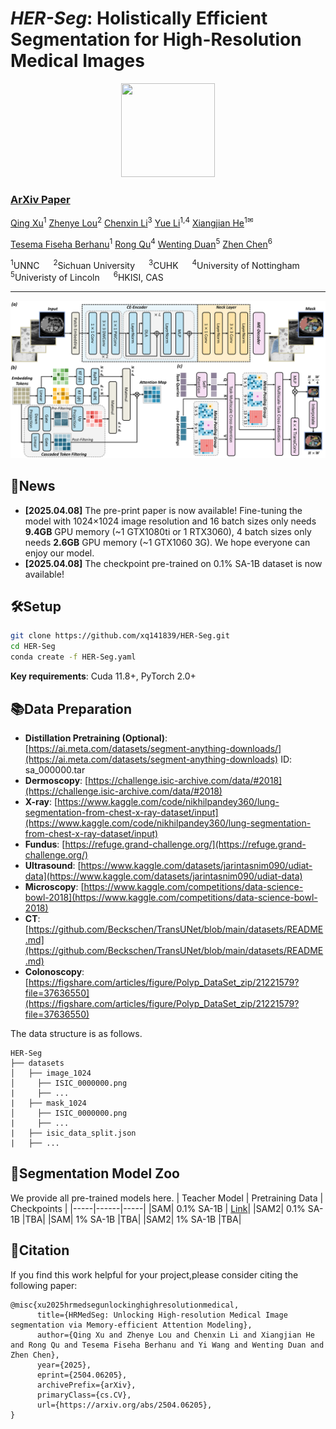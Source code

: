 # *HER-Seg*: Holistically Efficient Segmentation for High-Resolution Medical Images
<p align="center">
  <img src="figs/logo.png" alt="" width="150" height="150">
</p>

<!-- <i>The icon is generated by recraft.ai.</i> -->


### [ArXiv Paper](https://arxiv.org/abs/2504.06205) 

[Qing Xu](https://scholar.google.com/citations?user=IzA-Ij8AAAAJ&hl=en&authuser=1)<sup>1</sup> [Zhenye Lou]()<sup>2</sup> [Chenxin Li](https://xggnet.github.io/)<sup>3</sup> [Yue Li]()<sup>1,4</sup> [Xiangjian He](https://scholar.google.com/citations?user=BiBXGfIAAAAJ&hl=en&authuser=1)<sup>1✉</sup> 

[Tesema Fiseha Berhanu](https://scholar.google.com/citations?hl=en&authuser=1&user=XoL3ZMAAAAAJ)<sup>1</sup> [Rong Qu](https://scholar.google.com/citations?user=ErszCRMAAAAJ&hl=en&authuser=1)<sup>4</sup> [Wenting Duan](https://scholar.google.com/citations?user=H9C0tX0AAAAJ&hl=en&authuser=1)<sup>5</sup> [Zhen Chen](https://franciszchen.github.io/)<sup>6</sup>

<sup>1</sup>UNNC &emsp; <sup>2</sup>Sichuan University &emsp; <sup>3</sup>CUHK &emsp; <sup>4</sup>University of Nottingham &emsp; <sup>5</sup>Univeristy of Lincoln &emsp; <sup>6</sup>HKISI, CAS &emsp;


-------------------------------------------
![introduction](figs/framework.png)

## 📰News

- **[2025.04.08]** The pre-print paper is now available! Fine-tuning the model with 1024×1024 image resolution and 16 batch sizes only needs **9.4GB** GPU memory (~1 GTX1080ti or 1 RTX3060), 4 batch sizes only needs **2.6GB** GPU memory (~1 GTX1060 3G). We hope everyone can enjoy our model.
- **[2025.04.08]** The checkpoint pre-trained on 0.1% SA-1B dataset is now available!  

## 🛠Setup

```bash
git clone https://github.com/xq141839/HER-Seg.git
cd HER-Seg
conda create -f HER-Seg.yaml
```

**Key requirements**: Cuda 11.8+, PyTorch 2.0+

## 📚Data Preparation
- **Distillation Pretraining (Optional)**:  [https://ai.meta.com/datasets/segment-anything-downloads/](https://ai.meta.com/datasets/segment-anything-downloads) ID: sa_000000.tar
- **Dermoscopy**: [https://challenge.isic-archive.com/data/#2018](https://challenge.isic-archive.com/data/#2018)
- **X-ray**: [https://www.kaggle.com/code/nikhilpandey360/lung-segmentation-from-chest-x-ray-dataset/input](https://www.kaggle.com/code/nikhilpandey360/lung-segmentation-from-chest-x-ray-dataset/input)
- **Fundus**: [https://refuge.grand-challenge.org/](https://refuge.grand-challenge.org/)
- **Ultrasound**: [https://www.kaggle.com/datasets/jarintasnim090/udiat-data](https://www.kaggle.com/datasets/jarintasnim090/udiat-data)
- **Microscopy**: [https://www.kaggle.com/competitions/data-science-bowl-2018](https://www.kaggle.com/competitions/data-science-bowl-2018)
- **CT**: [https://github.com/Beckschen/TransUNet/blob/main/datasets/README.md](https://github.com/Beckschen/TransUNet/blob/main/datasets/README.md)
- **Colonoscopy**: [https://figshare.com/articles/figure/Polyp_DataSet_zip/21221579?file=37636550](https://figshare.com/articles/figure/Polyp_DataSet_zip/21221579?file=37636550)

The data structure is as follows.
```
HER-Seg
├── datasets
│   ├── image_1024
│     ├── ISIC_0000000.png
|     ├── ...
|   ├── mask_1024
│     ├── ISIC_0000000.png
|     ├── ...
|   ├── isic_data_split.json
|   ├── ...
```

## 🎪Segmentation Model Zoo
We provide all pre-trained models here.
| Teacher Model | Pretraining Data | Checkpoints |
|-----|------|-----|
|SAM| 0.1% SA-1B | [Link](https://github.com/xq141839/HER-Seg/tree/main/pretrain_weights)|
|SAM2| 0.1% SA-1B |TBA|
|SAM| 1% SA-1B |TBA|
|SAM2| 1% SA-1B |TBA|

## 📜Citation
If you find this work helpful for your project,please consider citing the following paper:
```
@misc{xu2025hrmedsegunlockinghighresolutionmedical,
      title={HRMedSeg: Unlocking High-resolution Medical Image segmentation via Memory-efficient Attention Modeling}, 
      author={Qing Xu and Zhenye Lou and Chenxin Li and Xiangjian He and Rong Qu and Tesema Fiseha Berhanu and Yi Wang and Wenting Duan and Zhen Chen},
      year={2025},
      eprint={2504.06205},
      archivePrefix={arXiv},
      primaryClass={cs.CV},
      url={https://arxiv.org/abs/2504.06205}, 
}
```
